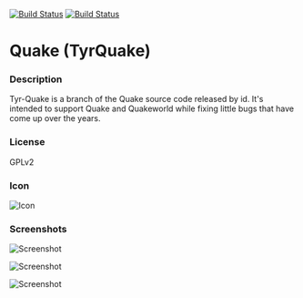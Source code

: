[![Build Status](https://travis-ci.org/kodi-game/game.libretro.tyrquake.svg?branch=master)](https://travis-ci.org/kodi-game/game.libretro.tyrquake)
[![Build Status](https://ci.appveyor.com/api/projects/status/github/kodi-game/game.libretro.tyrquake?svg=true)](https://ci.appveyor.com/project/kodi-game/game-libretro-tyrquake)

# Quake (TyrQuake)

### Description
Tyr-Quake is a branch of the Quake source code released by id. It's intended to support Quake and Quakeworld while fixing little bugs that have come up over the years.

### License
GPLv2

### Icon

![Icon](game.libretro.tyrquake/resources/icon.png)

### Screenshots

![Screenshot](game.libretro.tyrquake/resources/screenshot-01.jpg)

![Screenshot](game.libretro.tyrquake/resources/screenshot-02.jpg)

![Screenshot](game.libretro.tyrquake/resources/screenshot-03.jpg)


